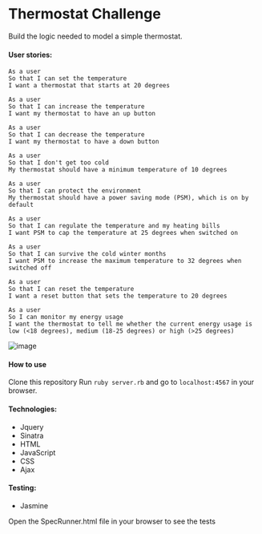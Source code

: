 # Thermostat Challenge

Build the logic needed to model a simple thermostat.

#### User stories:

```
As a user
So that I can set the temperature
I want a thermostat that starts at 20 degrees
```

```
As a user
So that I can increase the temperature
I want my thermostat to have an up button
```

```
As a user
So that I can decrease the temperature
I want my thermostat to have a down button
```

```
As a user
So that I don't get too cold
My thermostat should have a minimum temperature of 10 degrees
```

```
As a user
So that I can protect the environment
My thermostat should have a power saving mode (PSM), which is on by default
```

```
As a user
So that I can regulate the temperature and my heating bills
I want PSM to cap the temperature at 25 degrees when switched on
```

```
As a user
So that I can survive the cold winter months
I want PSM to increase the maximum temperature to 32 degrees when switched off
```

```
As a user
So that I can reset the temperature
I want a reset button that sets the temperature to 20 degrees
```

```
As a user
So I can monitor my energy usage
I want the thermostat to tell me whether the current energy usage is low (<18 degrees), medium (18-25 degrees) or high (>25 degrees)
```

![image](https://user-images.githubusercontent.com/33194929/41226363-2e802bec-6d69-11e8-91b6-5a94439ba057.png)

#### How to use

Clone this repository
Run `ruby server.rb` and go to `localhost:4567` in your browser.

#### Technologies:

- Jquery
- Sinatra
- HTML
- JavaScript
- CSS
- Ajax

#### Testing:

- Jasmine

Open the SpecRunner.html file in your browser to see the tests
